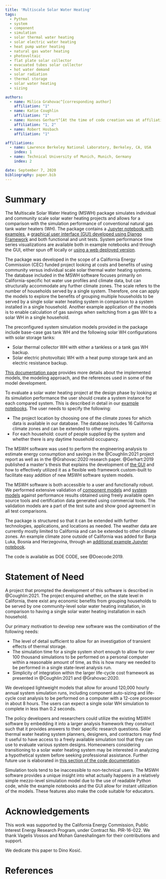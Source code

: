 ```yaml
---
title: 'Multiscale Solar Water Heating'
tags:
  - Python
  - system
  - component
  - simulation
  - solar thermal water heating
  - solar electric water heating
  - heat pump water heating
  - natural gas water heating
  - photovoltaic
  - flat plate solar collector
  - evacuated tubes solar collector
  - hot water demand
  - solar radiation
  - thermal storage
  - solar water heating
  - sizing

authors:
  - name: Milica Grahovac^[corresponding author]
    affiliation: "1"
  - name: Katie Coughlin
    affiliation: "1"
  - name: Hannes Gerhart^[At the time of code creation was at affiliation 1 and 2]
    affiliation: "1, 2"
  - name: Robert Hosbach
    affiliation: "1"

affiliations:
  - name: Lawrence Berkeley National Laboratory, Berkeley, CA, USA
    index: 1
  - name: Technical University of Munich, Munich, Germany
    index: 2

date: September 7, 2020
bibliography: paper.bib
---
```



# Summary

The Multiscale Solar Water Heating (MSWH) package simulates individual and community scale solar water heating projects and allows for a comparison with the simulation performance of conventional natural gas tank water heaters (WH). The package contains a [Jupyter notebook with examples](https://github.com/LBNL-ETA/MSWH/blob/v2.0.0/scripts/MSWH%20System%20Tool.ipynb), a [graphical user interface (GUI) developed using Django Framework](https://github.com/LBNL-ETA/MSWH/tree/v2.0.0/web) and both functional and unit tests. System performance time series visualizations are available both in example notebooks and through the GUI, either spun off locally or [using a web deployed version](https://solar.floweragenda.org/).

The package was developed in the scope of a California Energy Commission (CEC) funded project looking at costs and benefits of using community versus individual scale solar thermal water heating systems. The database included in the MSWH software focuses primarily on California-specific hot water use profiles and climate data, but can structurally accommodate any further climate zones. The scale refers to the number of households served by a single system. Therefore, one can apply the models to explore the benefits of grouping multiple households to be served by a single solar water heating system in comparison to a system installed in a single household. Another example application of the models is to enable calculation of gas savings when switching from a gas WH to a solar WH in a single household.

The preconfigured system simulation models provided in the package include base-case gas tank WH and the following solar WH configurations with solar storage tanks:

* Solar thermal collector WH with either a tankless or a tank gas WH backup.
* Solar electric photovoltaic WH with a heat pump storage tank and an electric resistance backup.

[This documentation page](https://lbnl-eta.github.io/MSWH/source/models.html#approach-to-component-and-system-modeling-and-simulation) provides more details about the implemented models, the modeling approach, and the references used in some of the model development.

To evaluate a solar water heating project at the design phase by looking at its simulation performance the user should create a system instance for each compared system. This is described in detail in our [example notebooks](https://github.com/LBNL-ETA/MSWH/tree/v2.0.0/scripts). The user needs to specify the following:

* The project location by choosing one of the climate zones for which data is available in our database. The database includes 16 California climate zones and can be extended to other regions.
* For each household: count of people supplied by the system and whether there is any daytime household occupancy.

The MSWH software was used to perform the engineering analysis to estimate energy consumption and savings in the @Coughlin:2021 project report as well as in the @Grahovac:2020 research paper. @Gerhart:2019 published a master's thesis that explains the development of [the GUI](https://github.com/LBNL-ETA/MSWH/tree/v2.0.0/web) and how to effectively utilized it as a flexible web framework custom-built to facilitate easy addition of new MSWH software system models.

The MSWH software is both accessible to a user and functionally robust. We performed extensive validation of [component models](https://github.com/LBNL-ETA/MSWH/blob/v2.0.0/mswh/system/tests/test_components.py) and [system models](https://github.com/LBNL-ETA/MSWH/blob/v2.0.0/mswh/system/tests/test_models.py) against performance results obtained using freely available open source tools and certification data generated using commercial tools. The validation models are a part of the test suite and show good agreement in all test comparisons.

The package is structured so that it can be extended with further technologies, applications, and locations as needed. The weather data are currently mostly limited to California and can be extended to other climate zones. An example climate zone outside of California was added for Banja Luka, Bosnia and Herzegovina, through an [additional example Jupyter notebook](https://github.com/LBNL-ETA/MSWH/blob/v2.0.0/scripts/MSWH&#32;System&#32;Tool&#32;-&#32;Additional&#32;Climate.ipynb).

The code is available as DOE CODE, see @Doecode:2019.

# Statement of Need

A project that prompted the development of this software is described in @Coughlin:2021. The project enquired whether, on the state level in California, there exist any economic benefits from grouping households to be served by one community-level solar water heating installation, in comparison to having a single solar water heating installation in each household.

Our primary motivation to develop new software was the combination of the following needs:

* The level of detail sufficient to allow for an investigation of transient effects of thermal storage.
* The simulation time for a single system short enough to allow for over 100 thousand simulations to be performed on a personal computer within a reasonable amount of time, as this is how many we needed to be performed in a single state-level analysis run.
* Simplicity of integration within the larger life-cycle cost framework as presented in @Coughlin:2021 and @Grahovac:2020.

We developed lightweight models that allow for around 120,000 hourly annual system simulation runs, including component auto-sizing and life-cycle cost analysis to be performed on a computer with a 12-core processor in about 8 hours. The users can expect a single solar WH simulation to complete in less than 0.2 seconds.

The policy developers and researchers could utilize the existing MSWH software by embedding it into a larger analysis framework they construct such that it provides answers to their specific research questions. Solar thermal water heating system planners, designers, and contractors may find it useful to have access to a freely available simulation tool that they can use to evaluate various system designs. Homeowners considering transitioning to a solar water heating system may be interested in analyzing a hypothetical system before seeking professional assistance. Further  future use is elaborated in [this section of the code documentation](https://lbnl-eta.github.io/MSWH/source/models.html#future-applications-statement-of-need).

Simulation tools tend to be inaccessible to non-technical users. The MSWH software provides a unique insight into what actually happens in a relatively simple mezzo-level simulation model due to the use of readable Python code, while the example notebooks and the GUI allow for instant utilization of the models. These features also make the code suitable for educators.

# Acknowledgements

This work was supported by the California Energy Commission, Public Interest Energy Research Program, under Contract No. PIR-16-022. We thank Vagelis Vossos and Mohan Ganeshalingam for their contributions and support.

We dedicate this paper to Dino Kosić.

# References
